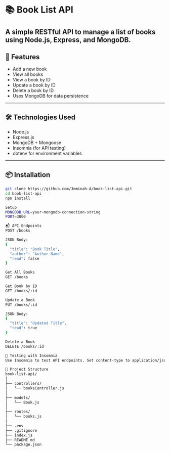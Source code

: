 # 📚 Book List API

A simple RESTful API to manage a list of books using **Node.js**, **Express**, and **MongoDB**.
---
## 🚀 Features

- Add a new book
- View all books
- View a book by ID
- Update a book by ID
- Delete a book by ID
- Uses MongoDB for data persistence

---

## 🛠️ Technologies Used

- Node.js
- Express.js
- MongoDB + Mongoose
- Insomnia (for API testing)
- dotenv for environment variables

---

## 📦 Installation

```bash
git clone https://github.com/Jeminah-A/book-list-api.git
cd book-list-api
npm install

Setup
MONGODB_URL=your-mongodb-connection-string
PORT=3000

📬 API Endpoints
POST /books

JSON Body:
{
  "title": "Book Title",
  "author": "Author Name",
  "read": false
}

Get All Books
GET /books

Get Book by ID
GET /books/:id

Update a Book
PUT /books/:id

JSON Body:
{
  "title": "Updated Title",
  "read": true
}

Delete a Book
DELETE /books/:id

🧪 Testing with Insomnia
Use Insomnia to test API endpoints. Set content-type to application/json for POST/PUT.

🧠 Project Structure
book-list-api/
│
├── controllers/
│   └── booksController.js
│
├── models/
│   └── Book.js
│
├── routes/
│   └── books.js
│
├── .env
├── .gitignore
├── index.js
├── README.md
└── package.json
